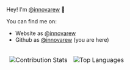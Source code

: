 
Hey! I'm [@innovarew](https://github.com/innovarew) 👋

You can find me on:

- Website as [@innovarew](https://innovarew.appspot.com)
- Github as [@innovarew](https://github.com/innovarew) (you are here)


<table>
<thead>
<tr>
<td>

![Contribution Stats](https://github-readme-stats.vercel.app/api?username=innovarew&show_icons=true&include_all_commits=true&custom_title=GitHub+Stats&theme=dark)

</td>
<td>

![Top Languages](https://github-readme-stats.vercel.app/api/top-langs/?username=innovarew&theme=dark)

</td>
</tr>
</thead>
</table>
